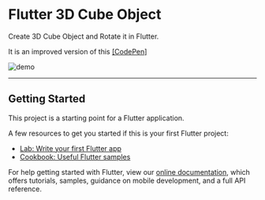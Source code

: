 # Flutter 3D Cube Object

Create 3D Cube Object and Rotate it in Flutter.

It is an improved version of this [\[CodePen\]](https://codepen.io/winteryf/pen/vYLRxQx)

![demo](https://user-images.githubusercontent.com/59465158/131229063-98a7fd0c-b835-48d0-aeae-cd80ccdeca3c.gif)

***

## Getting Started

This project is a starting point for a Flutter application.

A few resources to get you started if this is your first Flutter project:

- [Lab: Write your first Flutter app](https://flutter.dev/docs/get-started/codelab)
- [Cookbook: Useful Flutter samples](https://flutter.dev/docs/cookbook)

For help getting started with Flutter, view our
[online documentation](https://flutter.dev/docs), which offers tutorials,
samples, guidance on mobile development, and a full API reference.
